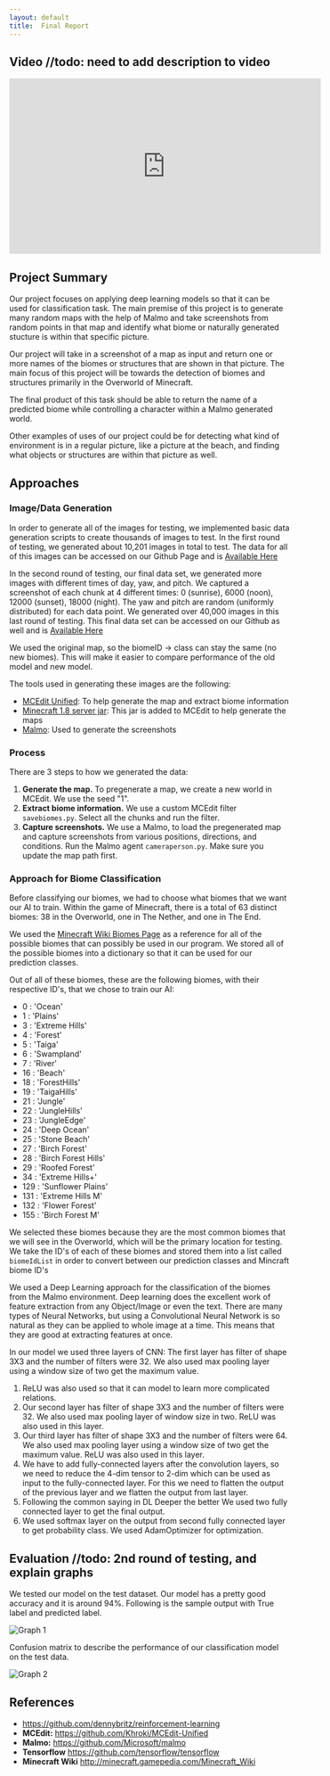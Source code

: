 ```yaml
---
layout: default
title:  Final Report
---
```


## Video //todo: need to add description to video

<iframe width="560" height="315" src="https://www.youtube.com/embed/iJBFe0ALHdc" frameborder="0" allowfullscreen></iframe>

## Project Summary

Our project focuses on applying deep learning models so that it can be used for classification task. The main premise of this project is to generate many random maps with the help of Malmo and take screenshots from random points in that map and identify what biome or naturally generated stucture is within that specific picture.

Our project will take in a screenshot of a map as input and return one or more names of the biomes or structures that are shown in that picture. The main focus of this project will be towards the detection of biomes and structures primarily in the Overworld of Minecraft. 

The final product of this task should be able to return the name of a predicted biome while controlling a character within a Malmo generated world.

Other examples of uses of our project could be for detecting what kind of environment is in a regular picture, like a picture at the beach, and finding what objects or structures are within that picture as well.


## Approaches

### Image/Data Generation
In order to generate all of the images for testing, we implemented basic data generation scripts to create thousands of images to test. In the first round of testing, we generated about 10,201 images in total to test. The data for all of this images can be accessed on our Github Page and is [Available Here](https://github.com/anahitab/A-Deep-Learning-Model-to-predict-frames-from-Malmo-Env-in-real-time/releases)

In the second round of testing, our final data set, we generated more images with different times of day, yaw, and pitch. We captured a screenshot of each chunk at 4 different times: 0 (sunrise), 6000 (noon), 12000 (sunset), 18000 (night). The yaw and pitch are random (uniformly distributed) for each data point. We generated over 40,000 images in this last round of testing. This final data set can be accessed on our Github as well and is [Available Here](https://github.com/anahitab/A-Deep-Learning-Model-to-predict-frames-from-Malmo-Env-in-real-time/releases/tag/v1.0.0)

We used the original map, so the biomeID -> class can stay the same (no new biomes). This will make it easier to compare performance of the old model and new model.

The tools used in generating these images are the following: 

* [MCEdit Unified](https://github.com/Khroki/MCEdit-Unified): To help generate the map and extract biome information
* [Minecraft 1.8 server jar](https://s3.amazonaws.com/Minecraft.Download/versions/1.8/minecraft_server.1.8.jar): This jar is added to MCEdit to help generate the maps
* [Malmo](https://github.com/Microsoft/malmo): Used to generate the screenshots

### Process
There are 3 steps to how we generated the data: 

1. **Generate the map.** To pregenerate a map, we create a new world in MCEdit. We use the seed "1".
2. **Extract biome information.** We use a custom MCEdit filter `savebiomes.py`. Select all the chunks and run the filter.
3. **Capture screenshots.** We use a Malmo, to load the pregenerated map and capture screenshots from various positions, directions, and conditions. Run the Malmo agent `cameraperson.py`. Make sure you update the map path first.

### Approach for Biome Classification

Before classifying our biomes, we had to choose what biomes that we want our AI to train. Within the game of Minecraft, there is a total of 63 distinct biomes: 38 in the Overworld, one in The Nether, and one in The End.

We used the [Minecraft Wiki Biomes Page](http://minecraft.gamepedia.com/Biome) as a reference for all of the possible biomes that can possibly be used in our program.
We stored all of the possible biomes into a dictionary so that it can be used for our prediction classes. 

Out of all of these biomes, these are the following biomes, with their respective ID's, that we chose to train our AI: 
 
* 0 : 'Ocean'
* 1 : 'Plains'
* 3 : 'Extreme Hills'
* 4 : 'Forest'
* 5 : 'Taiga'
* 6 : 'Swampland'
* 7 : 'River'
* 16 : 'Beach'
* 18 : 'ForestHills'
* 19 : 'TaigaHills'
* 21 : 'Jungle'
* 22 : 'JungleHills'
* 23 : 'JungleEdge'
* 24 : 'Deep Ocean'
* 25 : 'Stone Beach'
* 27 : 'Birch Forest'
* 28 : 'Birch Forest Hills'
* 29 :  'Roofed Forest'
* 34 : 'Extreme Hills+'
* 129 : 'Sunflower Plains'
* 131 : 'Extreme Hills M'
* 132 : 'Flower Forest'
* 155 : 'Birch Forest M'


We selected these biomes because they are the most common biomes that we will see in the Overworld, which will be the primary location for testing. 
We take the ID's of each of these biomes and stored them into a list called `biomeIdList` in order to convert between our prediction classes and Mincraft biome ID's


We used a Deep Learning approach for the classification of the biomes from the Malmo environment. Deep learning does the excellent work of feature extraction from any Object/Image or even the text.
There are many types of Neural Networks, but using a Convolutional Neural Network is so natural as they can be applied to whole image at a time. This means that they are good at extracting features at once.
 
In our model we used three layers of CNN:
The first layer has filter of shape 3X3 and the number of filters were 32. We also used max pooling layer using a window size of two get the maximum value.
1. ReLU was also used so that it can model to learn more complicated relations.
2. Our second layer has filter of shape 3X3 and the number of filters were 32. We also used max pooling layer of window size in two. ReLU was also used in this layer.
3. Our third layer has filter of shape 3X3 and the number of filters were 64. We also used max pooling layer using a window size of two get the maximum value. ReLU was also used in this layer.
4. We have to add fully-connected layers after the convolution layers, so we need to reduce the 4-dim tensor to 2-dim which can be used as input to the fully-connected layer. For this we need to flatten the output of the previous layer and we flatten the output from last layer.
5. Following the common saying in DL Deeper the better We used two fully connected layer to get the final output.
6. We used softmax layer on the output from second fully connected layer to get probability class. We used AdamOptimizer for optimization.



## Evaluation //todo: 2nd round of testing, and explain graphs 



We tested our model on the test dataset. Our model has a pretty good accuracy and it is around 94%. Following is the sample output with True label and predicted label.


![Graph 1](https://raw.githubusercontent.com/anahitab/Biome-Predictor/master/docs/img/fig_2-1.png)


Confusion matrix to describe the performance of our classification model on the test data. 


![Graph 2](https://raw.githubusercontent.com/anahitab/Biome-Predictor/master/docs/img/figure_2-1.png)

## References

- <https://github.com/dennybritz/reinforcement-learning>
- **MCEdit:** <https://github.com/Khroki/MCEdit-Unified>
- **Malmo:** <https://github.com/Microsoft/malmo>
- **Tensorflow** <https://github.com/tensorflow/tensorflow>
- **Minecraft Wiki** <http://minecraft.gamepedia.com/Minecraft_Wiki>